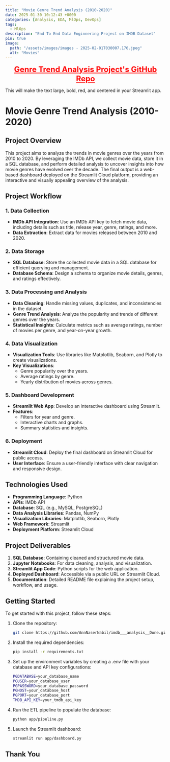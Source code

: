 ```yaml
---
title: "Movie Genre Trend Analysis (2010-2020)"
date: 2025-01-30 10:12:43 +0000
categories: [Analysis, EDA, MlOps, DevOps]
tags: 
  - MlOps
description: "End To End Data Enginnering Project on IMDB Dataset"
pin: true
image: 
  path: "/assets/images/images - 2025-02-01T030007.176.jpeg"
  alt: "Movies"
---
```



   
  <div style="text-align: center;">
        <a href="https://github.com/AnnNaserNabil/imdb___analysis" 
           style="color: red; font-size: 24px; font-weight: bold;">
            Genre Trend Analysis Project's GitHub Repo
        </a>
    </div>


This will make the text large, bold, red, and centered in your Streamlit app.






# Movie Genre Trend Analysis (2010-2020)

## Project Overview
This project aims to analyze the trends in movie genres over the years from 2010 to 2020. By leveraging the IMDb API, we collect movie data, store it in a SQL database, and perform detailed analysis to uncover insights into how movie genres have evolved over the decade. The final output is a web-based dashboard deployed on the Streamlit Cloud platform, providing an interactive and visually appealing overview of the analysis.

## Project Workflow

### 1. Data Collection
- **IMDb API Integration**: Use an IMDb API key to fetch movie data, including details such as title, release year, genre, ratings, and more.
- **Data Extraction**: Extract data for movies released between 2010 and 2020.

### 2. Data Storage
- **SQL Database**: Store the collected movie data in a SQL database for efficient querying and management.
- **Database Schema**: Design a schema to organize movie details, genres, and ratings effectively.

### 3. Data Processing and Analysis
- **Data Cleaning**: Handle missing values, duplicates, and inconsistencies in the dataset.
- **Genre Trend Analysis**: Analyze the popularity and trends of different genres over the years.
- **Statistical Insights**: Calculate metrics such as average ratings, number of movies per genre, and year-on-year growth.

### 4. Data Visualization
- **Visualization Tools**: Use libraries like Matplotlib, Seaborn, and Plotly to create visualizations.
- **Key Visualizations**:
  - Genre popularity over the years.
  - Average ratings by genre.
  - Yearly distribution of movies across genres.

### 5. Dashboard Development
- **Streamlit Web App**: Develop an interactive dashboard using Streamlit.
- **Features**:
  - Filters for year and genre.
  - Interactive charts and graphs.
  - Summary statistics and insights.

### 6. Deployment
- **Streamlit Cloud**: Deploy the final dashboard on Streamlit Cloud for public access.
- **User Interface**: Ensure a user-friendly interface with clear navigation and responsive design.

## Technologies Used
- **Programming Language**: Python
- **APIs**: IMDb API
- **Database**: SQL (e.g., MySQL, PostgreSQL)
- **Data Analysis Libraries**: Pandas, NumPy
- **Visualization Libraries**: Matplotlib, Seaborn, Plotly
- **Web Framework**: Streamlit
- **Deployment Platform**: Streamlit Cloud

## Project Deliverables
1. **SQL Database**: Containing cleaned and structured movie data.
2. **Jupyter Notebooks**: For data cleaning, analysis, and visualization.
3. **Streamlit App Code**: Python scripts for the web application.
4. **Deployed Dashboard**: Accessible via a public URL on Streamlit Cloud.
5. **Documentation**: Detailed README file explaining the project setup, workflow, and usage.


## Getting Started

To get started with this project, follow these steps:

1. Clone the repository:
   ```bash
   git clone https://github.com/AnnNaserNabil/imdb___analysis__Done.git

2. Install the required dependencies:

   ```bash
   pip install -r requirements.txt
3. Set up the environment variables by creating a .env file with your database and API key configurations:
   ```bash
   PGDATABASE=your_database_name
   PGUSER=your_database_user
   PGPASSWORD=your_database_password
   PGHOST=your_database_host
   PGPORT=your_database_port
   TMDB_API_KEY=your_tmdb_api_key

4. Run the ETL pipeline to populate the database:
   ```bash
   python app/pipeline.py

5. Launch the Streamlit dashboard:

   ```bash
   streamlit run app/dashboard.py


## Thank You
